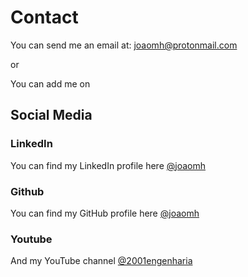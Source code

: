 # Contact 
You can send me an email at: [joaomh@protonmail.com](https://joaomh.github.io/contact/)

or

You can add me on
## Social Media

### LinkedIn
You can find my LinkedIn profile here
[@joaomh](https://www.linkedin.com/in/joaomh/)
### Github
You can find my GitHub profile here
[@joaomh](https://github.com/joaomh)
### Youtube 
And my YouTube channel
[@2001engenharia](https://youtube.com/2001engenharia)
